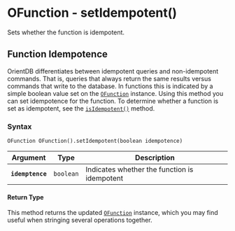 
# OFunction - setIdempotent()

Sets whether the function is idempotent.

## Function Idempotence 

OrientDB differentiates between idempotent queries and non-idempotent commands.  That is, queries that always return the same results versus commands that write to the database.  In functions this is indicated by a simple boolean value set on the [`OFunction`](../OFunction.md) instance.  Using this method you can set idempotence for the function.  To determine whether a function is set as idempotent, see the [`isIdempotent()`](isIdempotent.md) method.

### Syntax

```
OFunction OFunction().setIdempotent(boolean idempotence)
```

| Argument | Type | Description |
|---|---|---|
| **`idemptence`** | `boolean` | Indicates whether the function is idempotent |

#### Return Type

This method returns the updated [`OFunction`](../OFunction.md) instance, which you may find useful when stringing several operations together. 



